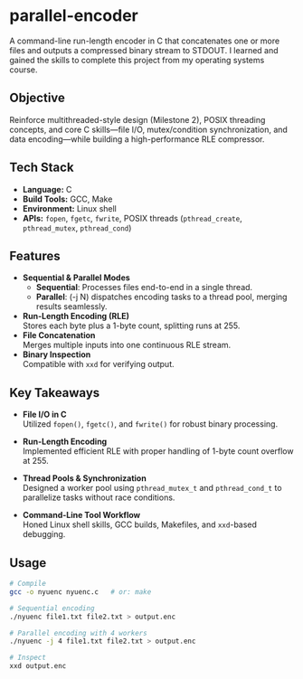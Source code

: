 # parallel-encoder

A command-line run-length encoder in C that concatenates one or more files and outputs a compressed binary stream to STDOUT. I learned and gained the skills to complete this project from my operating systems course.

## Objective

Reinforce multithreaded-style design (Milestone 2), POSIX threading concepts, and core C skills—file I/O, mutex/condition synchronization, and data encoding—while building a high-performance RLE compressor.

## Tech Stack

- **Language:** C  
- **Build Tools:** GCC, Make 
- **Environment:** Linux shell  
- **APIs:** `fopen`, `fgetc`, `fwrite`, POSIX threads (`pthread_create`, `pthread_mutex`, `pthread_cond`)

## Features

- **Sequential & Parallel Modes**  
  - **Sequential**: Processes files end-to-end in a single thread.  
  - **Parallel**: (-j N) dispatches encoding tasks to a thread pool, merging results seamlessly.  
- **Run-Length Encoding (RLE)**  
  Stores each byte plus a 1-byte count, splitting runs at 255.  
- **File Concatenation**  
  Merges multiple inputs into one continuous RLE stream.  
- **Binary Inspection**  
  Compatible with `xxd` for verifying output.

## Key Takeaways

- **File I/O in C**  
  Utilized `fopen()`, `fgetc()`, and `fwrite()` for robust binary processing.

- **Run-Length Encoding**  
  Implemented efficient RLE with proper handling of 1-byte count overflow at 255.

- **Thread Pools & Synchronization**  
  Designed a worker pool using `pthread_mutex_t` and `pthread_cond_t` to parallelize tasks without race conditions.

- **Command-Line Tool Workflow**  
  Honed Linux shell skills, GCC builds, Makefiles, and `xxd`-based debugging.

## Usage

```bash
# Compile
gcc -o nyuenc nyuenc.c   # or: make

# Sequential encoding
./nyuenc file1.txt file2.txt > output.enc

# Parallel encoding with 4 workers
./nyuenc -j 4 file1.txt file2.txt > output.enc

# Inspect
xxd output.enc

